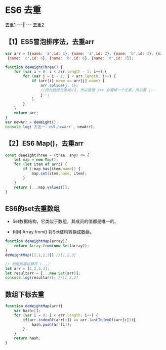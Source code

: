 # ES6 去重

[去重1](https://blog.csdn.net/ZYS10000/article/details/109955135) ---||--- [去重2](http://blog.sina.com.cn/s/blog_be2200300102wvvq.html)

## 【1】ES5冒泡排序法，去重arr

```js
var arr = [{name: 'a',id: 1}, {name: 'a',id: 2}, {name: 'b',id: 3}, {name: 'c',id: 4},
 {name: 'c',id: 6}, {name: 'b',id: 6}, {name: 'd',id: 7}];

function deWeightThree() {
    for (var i = 0; i < arr.length - 1; i++) {
        for (var j = i + 1; j < arr.length; j++) {
            if (arr[i].name == arr[j].name) {
                arr.splice(j, 1);
                //因为数组长度减小1，所以直接 j++ 会漏掉一个元素，所以要 j--
                j--;
            }
        }
    }
    return arr;
}
var newArr = deWeight();
console.log('方法一：es5,newArr', newArr);
```

## 【2】ES6 Map()，去重arr

```js
const deWeightThree = (tree: any) => {
    let map = new Map();
    for (let item of arr3) {
        if (!map.has(item.name)) {
            map.set(item.name, item);
        }
    }
    return [...map.values()];
}
```

## ES6的set去重数组

- Set数据结构，它类似于数组，其成员的值都是唯一的。

- 利用 Array.from() 将Set结构转换成数组。

```js
function deWeightMap(array){
    return Array.from(new Set(array));
}
deWeightMap([1,1,2,3]) //[1,2,3]

// 利用拓展运算符（...）
let arr = [1,2,3,3];
let resultarr = [...new Set(arr)];
console.log(resultarr); //[1,2,3]
```

## 数组下标去重

```js
function deWeightMap(arr){
    var hash=[];
    for (var i = 0; i < arr.length; i++) {
        if(arr.indexOf(arr[i]) == arr.lastIndexOf(arr[i])){
            hash.push(arr[i]);
        }
    }
    return hash;
}
```
